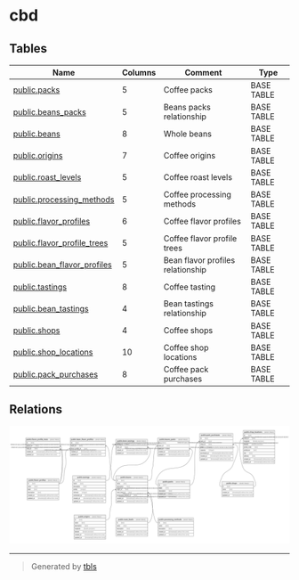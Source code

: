 # cbd

## Tables

| Name                                                          | Columns | Comment                           | Type       |
| ------------------------------------------------------------- | ------- | --------------------------------- | ---------- |
| [public.packs](public.packs.md)                               | 5       | Coffee packs                      | BASE TABLE |
| [public.beans_packs](public.beans_packs.md)                   | 5       | Beans packs relationship          | BASE TABLE |
| [public.beans](public.beans.md)                               | 8       | Whole beans                       | BASE TABLE |
| [public.origins](public.origins.md)                           | 7       | Coffee origins                    | BASE TABLE |
| [public.roast_levels](public.roast_levels.md)                 | 5       | Coffee roast levels               | BASE TABLE |
| [public.processing_methods](public.processing_methods.md)     | 5       | Coffee processing methods         | BASE TABLE |
| [public.flavor_profiles](public.flavor_profiles.md)           | 6       | Coffee flavor profiles            | BASE TABLE |
| [public.flavor_profile_trees](public.flavor_profile_trees.md) | 5       | Coffee flavor profile trees       | BASE TABLE |
| [public.bean_flavor_profiles](public.bean_flavor_profiles.md) | 5       | Bean flavor profiles relationship | BASE TABLE |
| [public.tastings](public.tastings.md)                         | 8       | Coffee tasting                    | BASE TABLE |
| [public.bean_tastings](public.bean_tastings.md)               | 4       | Bean tastings relationship        | BASE TABLE |
| [public.shops](public.shops.md)                               | 4       | Coffee shops                      | BASE TABLE |
| [public.shop_locations](public.shop_locations.md)             | 10      | Coffee shop locations             | BASE TABLE |
| [public.pack_purchases](public.pack_purchases.md)             | 8       | Coffee pack purchases             | BASE TABLE |

## Relations

![er](schema.svg)

---

> Generated by [tbls](https://github.com/k1LoW/tbls)
